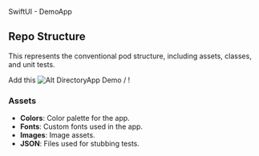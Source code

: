SwiftUI - DemoApp

## Repo Structure

This represents the conventional pod structure, including assets, classes, and unit tests.

Add this ![ Alt DirectoryApp Demo](DemoApp.gif) / ! [](DemoApp.gif)

### Assets
- **Colors**: Color palette for the app.
- **Fonts**: Custom fonts used in the app.
- **Images**: Image assets.
- **JSON**: Files used for stubbing tests.


